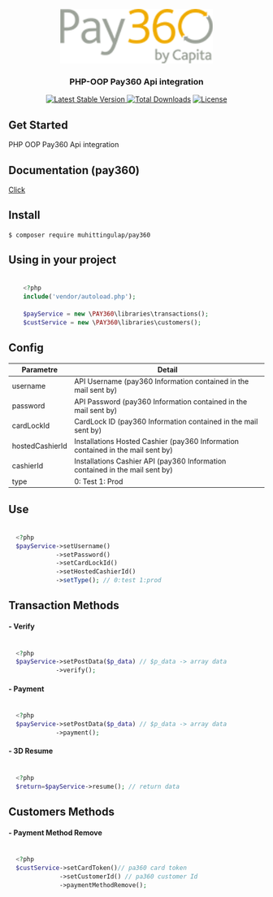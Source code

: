 <p align="center">
<img src="https://raw.githubusercontent.com/muhittingulap/pay360/main/images/pay360-logo.png" width="300">
</p>

<h3 align="center">PHP-OOP Pay360 Api integration</h3>

<p align="center">
  <a href="https://packagist.org/packages/muhittingulap/pay360"><img src="https://poser.pugx.org/muhittingulap/pay360/v/stable.svg" alt="Latest Stable Version">
  <a href="https://packagist.org/packages/muhittingulap/pay360"><img src="https://poser.pugx.org/muhittingulap/pay360/d/total.svg" alt="Total Downloads"></a>
  <a href="https://packagist.org/packages/muhittingulap/pay360"><img src="https://poser.pugx.org/muhittingulap/pay360/license.svg" alt="License"></a>
</p>

## Get Started
PHP OOP Pay360 Api integration

## Documentation (pay360)
[Click](https://docs.pay360.com/)

## Install

    $ composer require muhittingulap/pay360
 
## Using in your project
```php

    <?php     
    include('vendor/autoload.php');

    $payService = new \PAY360\libraries\transactions();
    $custService = new \PAY360\libraries\customers();

```  
## Config

| Parametre        | Detail |
| ---------------- | -------- |
| username         | API Username (pay360 Information contained in the mail sent by) |
| password         | API Password (pay360 Information contained in the mail sent by) |
| cardLockId       | CardLock ID (pay360 Information contained in the mail sent by) |
| hostedCashierId  | Installations Hosted Cashier (pay360 Information contained in the mail sent by) |
| cashierId        | Installations Cashier API (pay360 Information contained in the mail sent by) |
| type             | 0: Test 1: Prod |

## Use

```php

  <?php 
  $payService->setUsername()
             ->setPassword()
             ->setCardLockId()
             ->setHostedCashierId()
             ->setType(); // 0:test 1:prod

```  
## Transaction Methods

#### - Verify

```php

  <?php 
  $payService->setPostData($p_data) // $p_data -> array data
             ->verify();

```  
#### - Payment

```php

  <?php 
  $payService->setPostData($p_data) // $p_data -> array data
             ->payment();

```  
#### - 3D Resume

```php

  <?php 
  $return=$payService->resume(); // return data

```  
## Customers Methods

#### - Payment Method Remove

```php

  <?php 
  $custService->setCardToken()// pa360 card token
              ->setCustomerId() // pa360 customer Id
              ->paymentMethodRemove();

```  